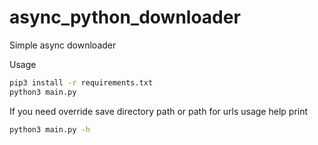 # async_python_downloader

Simple async downloader

Usage

```bash
pip3 install -r requirements.txt
python3 main.py
```

If you need override save directory path or path for urls usage help print
```bash
python3 main.py -h
```
